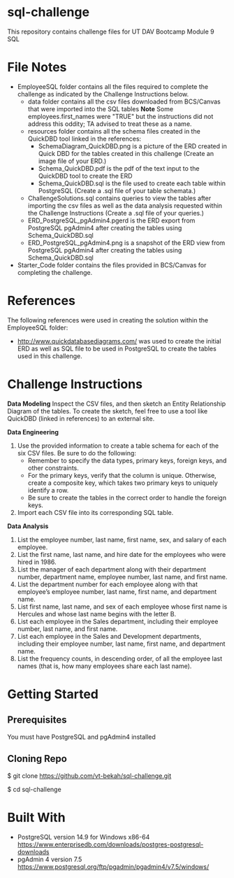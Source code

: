 # sql-challenge
This repository contains challenge files for UT DAV Bootcamp Module 9 SQL

# File Notes
* EmployeeSQL folder contains all the files required to complete the challenge as indicated by the Challenge Instructions below.
   * data folder contains all the csv files downloaded from BCS/Canvas that were imported into the SQL tables
      **Note** Some employees.first_names were "TRUE" but the instructions did not address this oddity; TA advised to treat these as a name.
   * resources folder contains all the schema files created in the QuickDBD tool linked in the references:
      * SchemaDiagram_QuickDBD.png is a picture of the ERD created in Quick DBD for the tables created in this challenge (Create an image file of your ERD.)
      * Schema_QuickDBD.pdf is the pdf of the text input to the QuickDBD tool to create the ERD
      * Schema_QuickDBD.sql is the file used to create each table within PostgreSQL (Create a .sql file of your table schemata.)
   * ChallengeSolutions.sql contains queries to view the tables after importing the csv files as well as the data analysis requested within the Challenge Instructions (Create a .sql file of your queries.)
   * ERD_PostgreSQL_pgAdmin4.pgerd is the ERD export from PostgreSQL pgAdmin4 after creating the tables using Schema_QuickDBD.sql
   * ERD_PostgreSQL_pgAdmin4.png is a snapshot of the ERD view from PostgreSQL pgAdmin4 after creating the tables using Schema_QuickDBD.sql
* Starter_Code folder contains the files provided in BCS/Canvas for completing the challenge.
   

# References
The following references were used in creating the solution within the EmployeeSQL folder:
 * http://www.quickdatabasediagrams.com/ was used to create the initial ERD as well as SQL file to be used in PostgreSQL to create the tables used in this challenge.


# Challenge Instructions

**Data Modeling**
Inspect the CSV files, and then sketch an Entity Relationship Diagram of the tables. To create the sketch, feel free to use a tool like QuickDBD (linked in references) to an external site.

**Data Engineering**
1. Use the provided information to create a table schema for each of the six CSV files. Be sure to do the following:
   * Remember to specify the data types, primary keys, foreign keys, and other constraints.
   * For the primary keys, verify that the column is unique. Otherwise, create a composite key, which takes two primary keys to uniquely identify a row.
   * Be sure to create the tables in the correct order to handle the foreign keys.
2. Import each CSV file into its corresponding SQL table.

**Data Analysis**
1. List the employee number, last name, first name, sex, and salary of each employee.
2. List the first name, last name, and hire date for the employees who were hired in 1986.
3. List the manager of each department along with their department number, department name, employee number, last name, and first name.
4. List the department number for each employee along with that employee’s employee number, last name, first name, and department name.
5. List first name, last name, and sex of each employee whose first name is Hercules and whose last name begins with the letter B.
6. List each employee in the Sales department, including their employee number, last name, and first name.
7. List each employee in the Sales and Development departments, including their employee number, last name, first name, and department name.
8. List the frequency counts, in descending order, of all the employee last names (that is, how many employees share each last name).

# Getting Started

## Prerequisites
You must have PostgreSQL and pgAdmin4 installed

## Cloning Repo
$ git clone https://github.com/vt-bekah/sql-challenge.git

$ cd sql-challenge

# Built With
* PostgreSQL version 14.9 for Windows x86-64 https://www.enterprisedb.com/downloads/postgres-postgresql-downloads 
* pgAdmin 4 version 7.5  https://www.postgresql.org/ftp/pgadmin/pgadmin4/v7.5/windows/ 